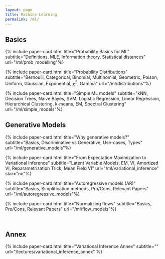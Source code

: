 ```yaml
---
layout: page
title: Machine Learning
permalink: /ml/
---
```


<!-- This page contains explanations of diverse ML topics we found interesting. -->

<!-- ## Unsupervised Learning -->
## Basics

{% include paper-card.html
title="Probability Basics for ML"
subtitle="Definitions, MLE, Information theory, Statistical distances"
url="/ml/prob_modelling"%}

{% include paper-card.html
title="Probability Distributions"
subtitle="Bernoulli, Categorical, Binomial, Multinomial, Geometric, Poison, Uniform, Gaussian, Exponential, $\chi^2$, Gamma"
url="/ml/distributions"%}

{% include paper-card.html
title="Simple ML models"
subtitle="kNN, Decision Trees, Naive Bayes, SVM, Logistic Regression, Linear Regression, Hierarchical Clustering, k-means, EM, Spectral Clustering"
url="/ml/simple_models"%}


## Generative Models

{% include paper-card.html
title="Why generative models?"
subtitle="Basics, Discriminative vs Generative, Use-cases, Types"
url="/ml/generative_models"%}

{% include paper-card.html
title="From Expectation Maximization to Variational Inference"
subtitle="Latent Variable Models, EM, VI, Amortized VI, Reparametrization Trick, Mean Field VI"
url="/ml/variational_inference"
star="no"%}

{% include paper-card.html
title="Autoregressive models (AR)"
subtitle="Basics, Simplification methods, Pro/Cons, Relevant Papers"
url="/ml/autoregressive_models"%}

{% include paper-card.html
title="Normalizing flows"
subtitle="Basics, Pro/Cons, Relevant Papers"
url="/ml/flow_models"%}

<br>

## Annex

{% include paper-card.html title="Variational Inference Annex" subtitle="" url="/lectures/variational_inference_annex"   %}
